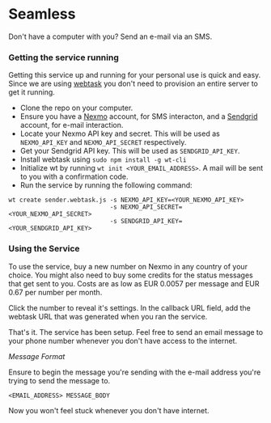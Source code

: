 # Seamless
Don't have a computer with you? Send an e-mail via an SMS.

### Getting the service running
Getting this service up and running for your personal use is quick and easy. Since we are using [webtask](webtask.io) you don't need to provision an entire server to get it running.

- Clone the repo on your computer.
- Ensure you have a [Nexmo](http://nexmo.com) account, for SMS interacton, and a [Sendgrid](http://sendgrid.com) account, for e-mail interaction.
- Locate your Nexmo API key and secret. This will be used as `NEXMO_API_KEY` and `NEXMO_API_SECRET` respectively.
- Get your Sendgrid API key. This will be used as `SENDGRID_API_KEY`.
- Install webtask using `sudo npm install -g wt-cli`
- Initialize wt by running `wt init <YOUR_EMAIL_ADDRESS>`. A mail will be sent to you with a confirmation code.
- Run the service by running the following command:
```
wt create sender.webtask.js -s NEXMO_API_KEY=<YOUR_NEXMO_API_KEY>
                            -s NEXMO_API_SECRET=<YOUR_NEXMO_API_SECRET>
                            -s SENDGRID_API_KEY=<YOUR_SENDGRID_API_KEY>
```

### Using the Service

To use the service, buy a new number on Nexmo in any country of your choice. You might also need to buy some credits for the status messages that get sent to you. Costs are as low as EUR 0.0057 per message and EUR 0.67 per number per month.

Click the number to reveal it's settings. In the callback URL field, add the webtask URL that was generated when you ran the service.

That's it. The service has been setup. Feel free to send an email message to your phone number whenever you don't have access to the internet.

*Message Format*

Ensure to begin the message you're sending with the e-mail address you're trying to send the message to.

```
<EMAIL_ADDRESS> MESSAGE_BODY
```

Now you won't feel stuck whenever you don't have internet.